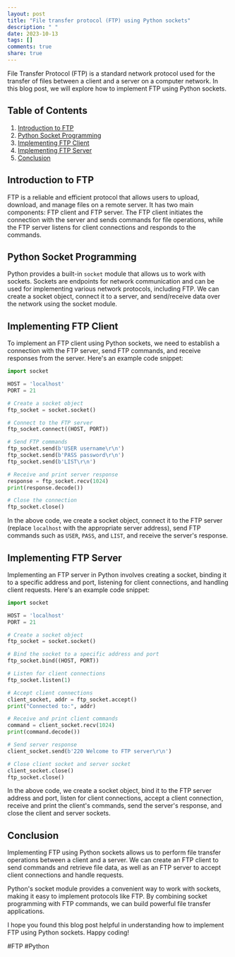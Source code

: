 ```yaml
---
layout: post
title: "File transfer protocol (FTP) using Python sockets"
description: " "
date: 2023-10-13
tags: []
comments: true
share: true
---
```


File Transfer Protocol (FTP) is a standard network protocol used for the transfer of files between a client and a server on a computer network. In this blog post, we will explore how to implement FTP using Python sockets.

## Table of Contents
1. [Introduction to FTP](#introduction-to-ftp)
2. [Python Socket Programming](#python-socket-programming)
3. [Implementing FTP Client](#implementing-ftp-client)
4. [Implementing FTP Server](#implementing-ftp-server)
5. [Conclusion](#conclusion)

## Introduction to FTP

FTP is a reliable and efficient protocol that allows users to upload, download, and manage files on a remote server. It has two main components: FTP client and FTP server. The FTP client initiates the connection with the server and sends commands for file operations, while the FTP server listens for client connections and responds to the commands.

## Python Socket Programming

Python provides a built-in `socket` module that allows us to work with sockets. Sockets are endpoints for network communication and can be used for implementing various network protocols, including FTP. We can create a socket object, connect it to a server, and send/receive data over the network using the socket module.

## Implementing FTP Client

To implement an FTP client using Python sockets, we need to establish a connection with the FTP server, send FTP commands, and receive responses from the server. Here's an example code snippet:

```python
import socket

HOST = 'localhost'
PORT = 21

# Create a socket object
ftp_socket = socket.socket()

# Connect to the FTP server
ftp_socket.connect((HOST, PORT))

# Send FTP commands
ftp_socket.send(b'USER username\r\n')
ftp_socket.send(b'PASS password\r\n')
ftp_socket.send(b'LIST\r\n')

# Receive and print server response
response = ftp_socket.recv(1024)
print(response.decode())

# Close the connection
ftp_socket.close()
```

In the above code, we create a socket object, connect it to the FTP server (replace `localhost` with the appropriate server address), send FTP commands such as `USER`, `PASS`, and `LIST`, and receive the server's response.

## Implementing FTP Server

Implementing an FTP server in Python involves creating a socket, binding it to a specific address and port, listening for client connections, and handling client requests. Here's an example code snippet:

```python
import socket

HOST = 'localhost'
PORT = 21

# Create a socket object
ftp_socket = socket.socket()

# Bind the socket to a specific address and port
ftp_socket.bind((HOST, PORT))

# Listen for client connections
ftp_socket.listen(1)

# Accept client connections
client_socket, addr = ftp_socket.accept()
print("Connected to:", addr)

# Receive and print client commands
command = client_socket.recv(1024)
print(command.decode())

# Send server response
client_socket.send(b'220 Welcome to FTP server\r\n')

# Close client socket and server socket
client_socket.close()
ftp_socket.close()
```

In the above code, we create a socket object, bind it to the FTP server address and port, listen for client connections, accept a client connection, receive and print the client's commands, send the server's response, and close the client and server sockets.

## Conclusion

Implementing FTP using Python sockets allows us to perform file transfer operations between a client and a server. We can create an FTP client to send commands and retrieve file data, as well as an FTP server to accept client connections and handle requests.

Python's socket module provides a convenient way to work with sockets, making it easy to implement protocols like FTP. By combining socket programming with FTP commands, we can build powerful file transfer applications.

I hope you found this blog post helpful in understanding how to implement FTP using Python sockets. Happy coding!

<!--hashtags-->
\#FTP \#Python